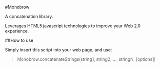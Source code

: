 #Monobrow

A concatenation library.

Leverages HTML5 javascript technologies to improve your Web 2.0 experience.

##How to use

Simply insert this script into your web page, and use:

> Monobrow.concatenateStrings(string1, string2, ..., stringN, [options])

